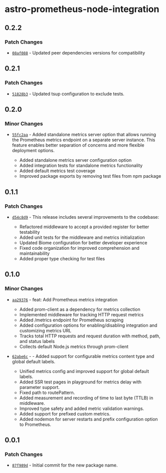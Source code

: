 # astro-prometheus-node-integration

## 0.2.2

### Patch Changes

- [`08af088`](https://github.com/dvelasquez/astro-prometheus-integration/commit/08af088b33c833bc5e321f66f70b33fbe2f3bf45) - Updated peer dependencies versions for compatibility

## 0.2.1

### Patch Changes

- [`51828b3`](https://github.com/dvelasquez/astro-prometheus-integration/commit/51828b35b10523591359e2bf94ddf0951c8c8f9d) - Updated tsup configuration to exclude tests.

## 0.2.0

### Minor Changes

- [`55fc2aa`](https://github.com/dvelasquez/astro-prometheus-integration/commit/55fc2aabe871363258040f1c469e37df8a2f1897) - Added standalone metrics server option that allows running the Prometheus metrics endpoint on a separate server instance. This feature enables better separation of concerns and more flexible deployment options.

  - Added standalone metrics server configuration option
  - Added integration tests for standalone metrics functionality
  - Added default metrics test coverage
  - Improved package exports by removing test files from npm package

## 0.1.1

### Patch Changes

- [`d54c8d9`](https://github.com/dvelasquez/astro-prometheus-integration/commit/d54c8d9309bf4a8a33569be2e34672465a75f081) - This release includes several improvements to the codebase:

  - Refactored middleware to accept a provided register for better testability
  - Added unit tests for the middleware and metrics initialization
  - Updated Biome configuration for better developer experience
  - Fixed code organization for improved comprehension and maintainability
  - Added proper type checking for test files

## 0.1.0

### Minor Changes

- [`aa29376`](https://github.com/dvelasquez/astro-prometheus-integration/commit/aa29376ec1448b9a526664c784e4142480be6ea1) - feat: Add Prometheus metrics integration

  - Added prom-client as a dependency for metrics collection
  - Implemented middleware for tracking HTTP request metrics
  - Added /metrics endpoint for Prometheus scraping
  - Added configuration options for enabling/disabling integration and customizing metrics URL
  - Tracks total HTTP requests and request duration with method, path, and status labels
  - Collects default Node.js metrics through prom-client

- [`62abe6c`](https://github.com/dvelasquez/astro-prometheus-integration/commit/62abe6c0fa0bb380925f4f5bf6a17d68feea5459) - - Added support for configurable metrics content type and global default labels.
  - Unified metrics config and improved support for global default labels.
  - Added SSR test pages in playground for metrics delay with parameter support.
  - Fixed path to routePattern.
  - Added measurement and recording of time to last byte (TTLB) in middleware.
  - Improved type safety and added metric validation warnings.
  - Added support for prefixed custom metrics.
  - Added nodemon for server restarts and prefix configuration option to Prometheus.

## 0.0.1

### Patch Changes

- [`87f989d`](https://github.com/dvelasquez/astro-prometheus-integration/commit/87f989d459e8ed3e72c17d09b58551c111cad30c) - Initial commit for the new package name.
